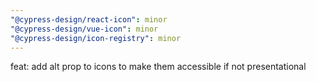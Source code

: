 ```yaml
---
"@cypress-design/react-icon": minor
"@cypress-design/vue-icon": minor
"@cypress-design/icon-registry": minor
---
```


feat: add alt prop to icons to make them accessible if not presentational
